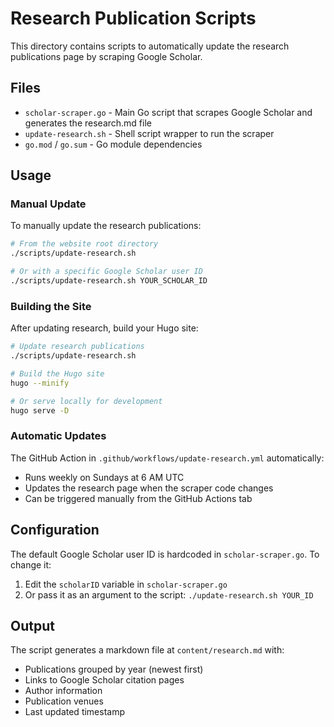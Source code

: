 # Research Publication Scripts

This directory contains scripts to automatically update the research publications page by scraping Google Scholar.

## Files

- `scholar-scraper.go` - Main Go script that scrapes Google Scholar and generates the research.md file
- `update-research.sh` - Shell script wrapper to run the scraper
- `go.mod` / `go.sum` - Go module dependencies

## Usage

### Manual Update

To manually update the research publications:

```bash
# From the website root directory
./scripts/update-research.sh

# Or with a specific Google Scholar user ID
./scripts/update-research.sh YOUR_SCHOLAR_ID
```

### Building the Site

After updating research, build your Hugo site:

```bash
# Update research publications
./scripts/update-research.sh

# Build the Hugo site
hugo --minify

# Or serve locally for development
hugo serve -D
```

### Automatic Updates

The GitHub Action in `.github/workflows/update-research.yml` automatically:

- Runs weekly on Sundays at 6 AM UTC
- Updates the research page when the scraper code changes
- Can be triggered manually from the GitHub Actions tab

## Configuration

The default Google Scholar user ID is hardcoded in `scholar-scraper.go`. To change it:

1. Edit the `scholarID` variable in `scholar-scraper.go`
2. Or pass it as an argument to the script: `./update-research.sh YOUR_ID`

## Output

The script generates a markdown file at `content/research.md` with:

- Publications grouped by year (newest first)
- Links to Google Scholar citation pages
- Author information
- Publication venues
- Last updated timestamp